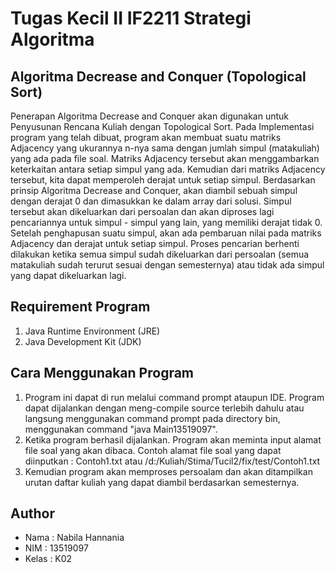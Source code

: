 # Tugas Kecil II IF2211 Strategi Algoritma

## Algoritma Decrease and Conquer (Topological Sort)
Penerapan Algoritma Decrease and Conquer akan digunakan untuk Penyusunan Rencana Kuliah dengan Topological Sort. Pada Implementasi program yang telah dibuat, program akan membuat suatu matriks Adjacency yang ukurannya n-nya sama dengan jumlah simpul (matakuliah) yang ada pada file soal. Matriks Adjacency tersebut akan menggambarkan keterkaitan antara setiap simpul yang ada. Kemudian dari matriks Adjacency tersebut, kita dapat memperoleh derajat untuk setiap simpul. Berdasarkan prinsip Algoritma Decrease and Conquer, akan diambil sebuah simpul dengan derajat 0 dan dimasukkan ke dalam array dari solusi. Simpul tersebut akan dikeluarkan dari persoalan dan akan diproses lagi pencariannya untuk simpul - simpul yang lain, yang memiliki derajat tidak 0. Setelah penghapusan suatu simpul, akan ada pembaruan nilai pada matriks Adjacency dan derajat untuk setiap simpul. Proses pencarian berhenti dilakukan ketika semua simpul sudah dikeluarkan dari persoalan (semua matakuliah sudah terurut sesuai dengan semesternya) atau tidak ada simpul yang dapat dikeluarkan lagi.

## Requirement Program
1. Java Runtime Environment (JRE)
2. Java Development Kit (JDK)

## Cara Menggunakan Program
1. Program ini dapat di run melalui command prompt ataupun IDE. Program dapat dijalankan dengan meng-compile source terlebih dahulu atau langsung menggunakan command prompt pada directory bin, menggunakan command "java Main13519097".
2. Ketika program berhasil dijalankan. Program akan meminta input alamat file soal yang akan dibaca.
Contoh alamat file soal yang dapat diinputkan : Contoh1.txt atau /d:/Kuliah/Stima/Tucil2/fix/test/Contoh1.txt
3. Kemudian program akan memproses persoalam dan akan ditampilkan urutan daftar kuliah yang dapat diambil berdasarkan semesternya.

## Author
- Nama    : Nabila Hannania
- NIM     : 13519097
- Kelas   : K02
